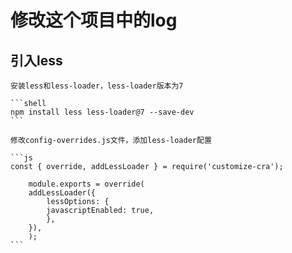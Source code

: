 # 修改这个项目中的log

## 引入less

    安装less和less-loader，less-loader版本为7

    ```shell
    npm install less less-loader@7 --save-dev
    ```
    
    修改config-overrides.js文件，添加less-loader配置

    ```js
    const { override, addLessLoader } = require('customize-cra');

        module.exports = override(
        addLessLoader({
            lessOptions: {
            javascriptEnabled: true,
            },
        }),
        );
    ```
